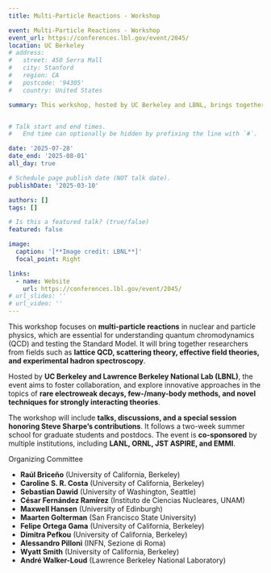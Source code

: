 ```yaml
---
title: Multi-Particle Reactions - Workshop

event: Multi-Particle Reactions - Workshop
event_url: https://conferences.lbl.gov/event/2045/
location: UC Berkeley
# address:
#   street: 450 Serra Mall
#   city: Stanford
#   region: CA
#   postcode: '94305'
#   country: United States

summary: This workshop, hosted by UC Berkeley and LBNL, brings together researchers in multi-particle reactions to advance understanding of quantum chromodynamics (QCD) and test the Standard Model.


# Talk start and end times.
#   End time can optionally be hidden by prefixing the line with `#`.

date: '2025-07-28'
date_end: '2025-08-01'
all_day: true

# Schedule page publish date (NOT talk date).
publishDate: '2025-03-10'

authors: []
tags: []

# Is this a featured talk? (true/false)
featured: false

image:
  caption: '[**Image credit: LBNL**]'
  focal_point: Right

links:
  - name: Website
    url: https://conferences.lbl.gov/event/2045/
# url_slides: ''
# url_video: ''
---
```


This workshop focuses on **multi-particle reactions** in nuclear and particle physics, which are essential for understanding quantum chromodynamics (QCD) and testing the Standard Model. It will bring together researchers from fields such as **lattice QCD, scattering theory, effective field theories, and experimental hadron spectroscopy**.

Hosted by **UC Berkeley and Lawrence Berkeley National Lab (LBNL)**, the event aims to foster collaboration, and explore innovative approaches in the topics of **rare electroweak decays, few-/many-body methods, and novel techniques for strongly interacting theories**.

The workshop will include **talks, discussions, and a special session honoring Steve Sharpe’s contributions**. It follows a two-week summer school for graduate students and postdocs.  The event is **co-sponsored** by multiple institutions, including **LANL, ORNL, JST ASPIRE, and EMMI**.

Organizing Committee
- **Raúl Briceño** (University of California, Berkeley)
- **Caroline S. R. Costa** (University of California, Berkeley)
- **Sebastian Dawid** (University of Washington, Seattle)
- **César Fernández Ramírez** (Instituto de Ciencias Nucleares, UNAM)
- **Maxwell Hansen** (University of Edinburgh)
- **Maarten Golterman** (San Francisco State University)
- **Felipe Ortega Gama** (University of California, Berkeley)
- **Dimitra Pefkou** (University of California, Berkeley)
- **Alessandro Pilloni** (INFN, Sezione di Roma)
- **Wyatt Smith** (University of California, Berkeley)
- **André Walker-Loud** (Lawrence Berkeley National Laboratory)